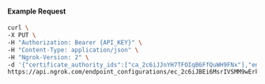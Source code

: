 <!-- Code generated for API Clients. DO NOT EDIT. -->

#### Example Request

```bash
curl \
-X PUT \
-H "Authorization: Bearer {API_KEY}" \
-H "Content-Type: application/json" \
-H "Ngrok-Version: 2" \
-d '{"certificate_authority_ids":["ca_2c6iJJnYH7TFOIqB6FfQuWH9FNx"],"enabled":true}' \
https://api.ngrok.com/endpoint_configurations/ec_2c6iJBEi6MsrIVSMM9wErk8nsQk/mutual_tls
```
